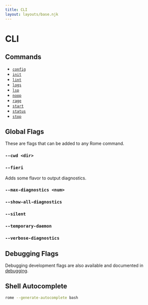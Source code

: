 ```yaml
---
title: CLI
layout: layouts/base.njk
---
```


# CLI

## Commands

- [`config`](/docs/cli/commands/config)
- [`init`](/docs/cli/commands/init)
- [`lint`](/docs/cli/commands/lint)
- [`logs`](/docs/cli/commands/logs)
- [`lsp`](/docs/cli/commands/lsp)
- [`noop`](/docs/cli/commands/noop)
- [`rage`](/docs/cli/commands/rage)
- [`start`](/docs/cli/commands/start)
- [`status`](/docs/cli/commands/status)
- [`stop`](/docs/cli/commands/stop)

## Global Flags

These are flags that can be added to any Rome command. 

### `--cwd <dir>`

### `--fieri`

Adds some flavor to output diagnostics.

### `--max-diagnostics <num>`

### `--show-all-diagnostics`

### `--silent`

### `--temporary-daemon`

### `--verbose-diagnostics`

## Debugging Flags

Debugging development flags are also available and documented in [debugging](/docs/cli/debugging).

## Shell Autocomplete

```bash
rome --generate-autocomplete bash
```
